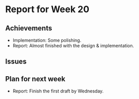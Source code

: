 # Report for Week 20

## Achievements

* Implementation: Some polishing.
* Report: Almost finished with the design & implementation.

## Issues

## Plan for next week

* Report: Finish the first draft by Wednesday.
